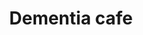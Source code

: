 ---
layout: activity
title: Dementia cafe
description: Our Dementia Café provides a safe, comfortable and supportive environment for people with dementia and their carers to socialise.
times:
- First Wednesday of every month 1.00pm - 3.00pm
cost: Donations appreciated
location: St George's Community Centre
signup: false
additional_info: |
  As well as offering a range of fun and engaging activities, Dementia Cafés give both carers and people with dementia a chance to get information and advice and talk to others with similar problems.

  These regular social groups improve wellbeing and reduce isolation for whole families. New friendships are often formed and people who attend can leave the sessions feeling like they have a better quality of life.
---